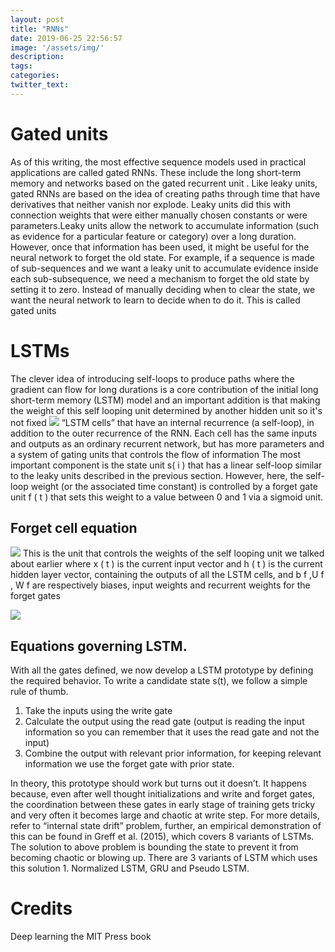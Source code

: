 ```yaml
---
layout: post
title: "RNNs"
date: 2019-06-25 22:56:57
image: '/assets/img/'
description:
tags:
categories:
twitter_text:
---
```

# Gated units
As of this writing, the most effective sequence models used in practical applications are called gated RNNs. These include the long short-term memory and
networks based on the gated recurrent unit . Like leaky units, gated RNNs are based on the idea of creating paths through time that have derivatives that neither vanish nor explode. Leaky units did this with connection weights that were either manually chosen constants or were parameters.Leaky units allow the network to accumulate information (such as evidence
for a particular feature or category) over a long duration. However, once that
information has been used, it might be useful for the neural network to forget the old state. For example, if a sequence is made of sub-sequences and we want a leaky unit to accumulate evidence inside each sub-subsequence, we need a mechanism to forget the old state by setting it to zero. Instead of manually deciding when to clear the state, we want the neural network to learn to decide when to do it. This is called gated units
# LSTMs
The clever idea of introducing self-loops to produce paths where the gradient can flow for long durations is a core contribution of the initial long short-term memory (LSTM) model and an important addition is that making the weight of this self looping unit determined by another hidden unit so it's not fixed
![]('/assets/img/lstm.png')
“LSTM cells” that have an internal recurrence (a self-loop),
in addition to the outer recurrence of the RNN. Each cell has the same inputs and outputs as an ordinary recurrent network, but has more parameters and a system of gating units that controls the flow of information The most important component is the state unit s( i ) that has a linear self-loop similar to the leaky units described in the previous section. However, here, the self-loop weight (or the
associated time constant) is controlled by a forget gate unit f ( t )  that sets this weight to a value between 0 and 1 via a sigmoid unit.

## Forget cell equation
![]('/assets/img/forget_eq.png')
This is the unit that controls the weights of the self looping unit we talked about earlier
where x ( t ) is the current input vector and h ( t ) is the current hidden layer vector, containing the outputs of all the LSTM cells, and b f ,U f , W f are respectively biases, input weights and recurrent weights for the forget gates

![]('/assets/img/equ.png')

## Equations governing LSTM.
With all the gates defined, we now develop a LSTM prototype by defining the required behavior. To write a candidate state s(t), we follow a simple rule of thumb.
1. Take the inputs using the write gate
2. Calculate the output using the read gate (output is reading the input information so you can remember that it uses the read gate and not the input)
3. Combine the output with relevant prior information, for keeping relevant information we use the forget gate with prior state.

In theory, this prototype should work but turns out it doesn’t. It happens because, even after well thought initializations and write and forget gates, the coordination between these gates in early stage of training gets tricky and very often it becomes large and chaotic at write step. For more details, refer to “internal state drift” problem, further, an empirical demonstration of this can be found in Greff et al. (2015), which covers 8 variants of LSTMs.
The solution to above problem is bounding the state to prevent it from becoming chaotic or blowing up. There are 3 variants of LSTM which uses this solution 1. Normalized LSTM, GRU and Pseudo LSTM.

# Credits
Deep learning the MIT Press book
